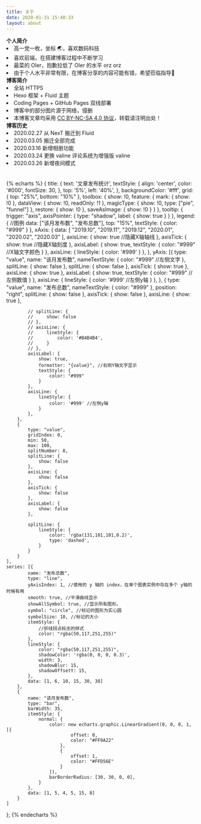 ```yaml
---
title: 关于
date: 2020-01-31 15:40:33
layout: about
---
```


<div class="note note-info">
    <strong>个人简介</strong>
    <li>高一党一枚，坐标 🌏，喜欢数码科技</li>  
    <li>喜欢前端，在搭建博客过程中不断学习</li>  
    <li>最菜的 OIer，抱歉拉低了 OIer 的水平 orz orz </li>  
    <li>由于个人水平非常有限，在博客分享的内容可能有错，希望莅临指导🤝</li>  
</div>
<div class="note note-danger">
    <strong>博客简介</strong>
    <li>全站 HTTPS</li>
    <li>Hexo 框架 + Fluid 主题</li>  
    <li> Coding Pages + GitHub Pages 双线部署</li>
    <li>博客中的部分图片源于网络，侵删</li>
    <li>本博客文章均采用 <a href="https://creativecommons.org/licenses/by-nc-sa/4.0/deed.zh" target="_blank" rel="nofollow noopener noopener">CC BY-NC-SA 4.0 协议</a>，转载请注明出处！</li>
</div>
<div class="note note-success">
    <strong>博客历史</strong>
    <li>2020.02.27 从 NexT 搬迁到 Fluid</li>
    <li>2020.03.05 搬迁全部完成</li>
    <li>2020.03.16 新增相册功能</li>
    <li>2020.03.24 更换 valine 评论系统为增强版 valine</li>
    <li>2020.03.26 新增夜间模式</li>
</div>
<br><br>
{% echarts %}
{
    title: {
        text: '文章发布统计',
        textStyle: {
            align: 'center',
            color: '#000',
            fontSize: 30,
        },
        top: '5%',
        left: '40%',
    },
    backgroundColor: '#fff',
    grid: {
        top: "25%",
        bottom: "10%"
    },
    toolbox: {
        show: !0,
        feature: {
            mark: {
                show: !0
            },
            dataView: {
                show: !0,
                readOnly: !1
            },
            magicType: {
                show: !0,
                type: ["pie", "funnel"]
            },
            restore: {
                show: !0
            },
            saveAsImage: {
                show: !0
            }
        }
    },
    tooltip: {
        trigger: "axis",
        axisPointer: {
            type: "shadow",
            label: {
                show: true
            }
        }
    },
    legend: { //图例
        data: ["该月发布数", "发布总数"],
        top: "15%",
        textStyle: {
            color: "#999"
        }
    },
    xAxis: {
        data: [
            "2019.10",
            "2019.11",
            "2019.12",
            "2020.01",
            "2020.02",
            "2020.03"
        ],
        axisLine: {
            show: true //隐藏X轴轴线
        },
        axisTick: {
            show: true //隐藏X轴刻度
        },
        axisLabel: {
            show: true,
            textStyle: {
                color: "#999" //X轴文字颜色
            }
        },
        axisLine: {
            lineStyle: {
                color: '#999'
            }
        },
    },
    yAxis: [{
            type: "value",
            name: "该月发布数",
            nameTextStyle: {
                color: "#999" //左侧文字
            },
            splitLine: {
                show: false
            },
            splitLine: {
                show: false
            },
            axisTick: {
                show: true
            },
            axisLine: {
                show: true
            },
            axisLabel: {
                show: true,
                textStyle: {
                    color: "#999" //左侧数值
                }
            },
            axisLine: {
                lineStyle: {
                    color: '#999' //左侧y轴
                }
            },
        },
        {
            type: "value",
            name: "发布总数",
            nameTextStyle: {
                color: "#999"
            },
            position: "right",
            splitLine: {
                show: false
            },
            axisTick: {
                show: false
            },
            axisLine: {
                show: true
            },
            
            // splitLine: {
            //     show: false
            // },
            // axisLine: {
            //     lineStyle: {
            //         color: '#B4B4B4',
            //     }
            // },
            axisLabel: {
                show: true,
                formatter: "{value}", //右侧Y轴文字显示
                textStyle: {
                    color: "#999"
                }
            },
            axisLine: {
                lineStyle: {
                    color: '#999' //左侧y轴
                }
            },
        },
        {
            type: "value",
            gridIndex: 0,
            min: 50,
            max: 100,
            splitNumber: 8,
            splitLine: {
                show: false
            },
            axisLine: {
                show: false
            },
            axisTick: {
                show: false
            },
            axisLabel: {
                show: false
            },

            splitLine: {
                lineStyle: {
                    color: 'rgba(131,101,101,0.2)',
                    type: 'dashed',
                }
            }
        }
    ],
    series: [{
            name: "发布总数",
            type: "line",
            yAxisIndex: 1, //使用的 y 轴的 index，在单个图表实例中存在多个 y轴的时候有用
            smooth: true, //平滑曲线显示
            showAllSymbol: true, //显示所有图形。
            symbol: "circle", //标记的图形为实心圆
            symbolSize: 10, //标记的大小
            itemStyle: {
                //折线拐点标志的样式
                color: "rgba(50,117,251,255)"
            },
            lineStyle: {
                color: "rgba(50,117,251,255)",
                shadowColor: 'rgba(0, 0, 0, 0.3)',
                width: 3,
                shadowBlur: 15,
                shadowOffsetY: 15,
            },
            data: [1, 6, 10, 15, 30, 38]
        },
        {
            name: "该月发布数",
            type: "bar",
            barWidth: 35,
            itemStyle: {
                normal: {
                    color: new echarts.graphic.LinearGradient(0, 0, 0, 1, [{
                            offset: 0,
                            color: "#FF9A22"
                        },
                        {
                            offset: 1,
                            color: "#FFD56E"
                        }
                    ]),
                    barBorderRadius: [30, 30, 0, 0],
                }
            },
            data: [1, 5, 4, 5, 15, 8]
        }
    ]
};
{% endecharts %}

<br><br>

<!-- {% echarts %}
option = {
    title: {
        text: "文章季度统计",
        x: "center"
    },
    tooltip: {
        trigger: "item",
        formatter: "{a} <br/>{b} : {c} ({d}%)"
    },
    legend: {
        x: "left",
        data: ["2019Q4", "2020Q1"]
    },
    label: {
        normal: {
            formatter: "{b} ({d}%)",
            position: "insideTopRight"
        }
    },
    labelLine: {
        normal: {
            smooth: .6
        }
    },
    toolbox: {
        show: !0,
        feature: {
            mark: {
                show: !0
            },
            dataView: {
                show: !0,
                readOnly: !1
            },
            magicType: {
                show: !0,
                type: ["pie", "funnel"]
            },
            restore: {
                show: !0
            },
            saveAsImage: {
                show: !0
            }
        }
    },
    calculable: !0,
    series: [{
        name: "文章数量",
        type: "pie",
        roseType: "area",
        label: {
            normal: {
                show: !0
            },
            emphasis: {
                show: !0
            }
        },
        lableLine: {
            normal: {
                show: !0
            },
            emphasis: {
                show: !0
            }
        },
        data: [{
            value: 10,
            name: "2019Q4"
        }, {
            value: 26,
            name: "2020Q1"
        }
        ]
    }]
};
{% endecharts %} -->